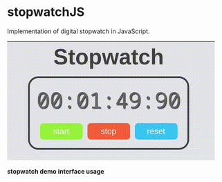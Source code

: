 # stopwatchJS
Implementation of digital stopwatch in JavaScript.


![demo](/demo.gif)

**stopwatch demo interface usage**




